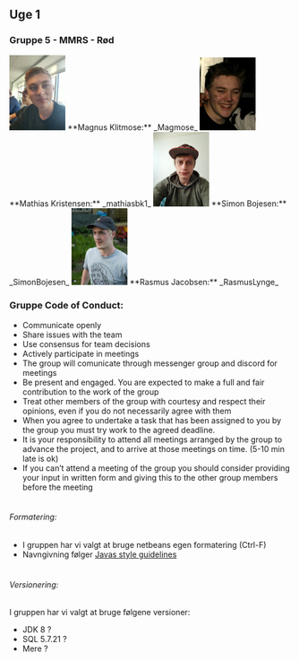 ## Uge 1

### Gruppe 5 - MMRS - Rød
<img src="Magnus.png" width="100"/>  
**Magnus Klitmose:** _Magmose_  
  
<img src="Mathias.png" width="100"/>  
**Mathias Kristensen:** _mathiasbk1_
  
<img src="Simon.png" width="100"/>  
**Simon Bojesen:** _SimonBojesen_  
  
<img src="Rasmus.png" width="100"/>  
**Rasmus Jacobsen:** _RasmusLynge_  
  
  
### Gruppe Code of Conduct:
- Communicate openly
- Share issues with the team
- Use consensus for team decisions
- Actively participate in meetings
- The group will comunicate through messenger group and discord for meetings 
- Be present and engaged. You are expected to make a full and fair contribution to the work of the group
- Treat other members of the group with courtesy and respect their opinions, even if you do not necessarily agree with them
- When you agree to undertake a task that has been assigned to you by the group you must try work to the agreed deadline.
- It is your responsibility to attend all meetings arranged by the group to advance the project, and to arrive at those meetings on time. (5-10 min late is ok)
- If you can’t attend a meeting of the group you should consider providing your input in written form and giving this to the other group members before the meeting
  <br>
  <br>
  
###### Formatering:
- I gruppen har vi valgt at bruge netbeans egen formatering (Ctrl-F)
- Navngivning følger [Javas style guidelines](https://google.github.io/styleguide/javaguide.html) 
  <br>
  <br>
  
###### Versionering:
I gruppen har vi valgt at bruge følgene versioner:
- JDK 8 ?
- SQL 5.7.21 ?
- Mere ?
  
 

